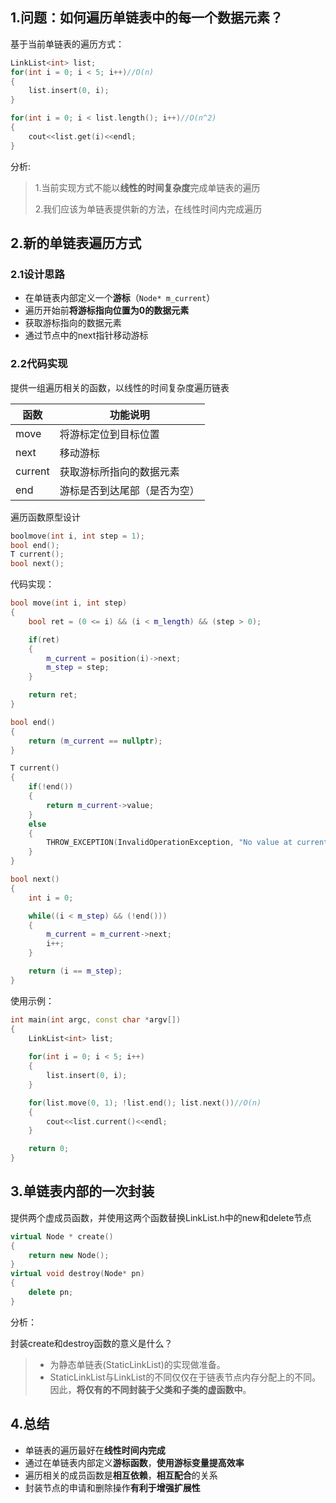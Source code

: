 ## 1.问题：如何遍历单链表中的每一个数据元素？

基于当前单链表的遍历方式：

```c++
LinkList<int> list;
for(int i = 0; i < 5; i++)//O(n)
{
    list.insert(0, i);
}

for(int i = 0; i < list.length(); i++)//O(n^2)
{
    cout<<list.get(i)<<endl;
}
```

分析:

>1.当前实现方式不能以**线性的时间复杂度**完成单链表的遍历
>
>2.我们应该为单链表提供新的方法，在线性时间内完成遍历

## 2.新的单链表遍历方式

### 2.1设计思路

- 在单链表内部定义一个**游标**（`Node* m_current`）
- 遍历开始前**将游标指向位置为0的数据元素**
- 获取游标指向的数据元素
- 通过节点中的next指针移动游标

### 2.2代码实现

提供一组遍历相关的函数，以线性的时间复杂度遍历链表

| 函数    | 功能说明                     |
| ------- | ---------------------------- |
| move    | 将游标定位到目标位置         |
| next    | 移动游标                     |
| current | 获取游标所指向的数据元素     |
| end     | 游标是否到达尾部（是否为空） |

遍历函数原型设计

```c++
boolmove(int i, int step = 1);
bool end();
T current();
bool next();
```

代码实现：

```c++
bool move(int i, int step)
{
    bool ret = (0 <= i) && (i < m_length) && (step > 0);

    if(ret)
    {
        m_current = position(i)->next;
        m_step = step;
    }

    return ret;
}

bool end()
{
    return (m_current == nullptr);
}

T current()
{
    if(!end())
    {
        return m_current->value;
    }
    else 
    {
        THROW_EXCEPTION(InvalidOperationException, "No value at current position...");
    }
}

bool next()
{
    int i = 0;

    while((i < m_step) && (!end()))
    {
        m_current = m_current->next;
        i++;
    }

    return (i == m_step);
}
```

使用示例：

```c++
int main(int argc, const char *argv[])
{
    LinkList<int> list;
    
    for(int i = 0; i < 5; i++)
    {
        list.insert(0, i);
    }

    for(list.move(0, 1); !list.end(); list.next())//O(n)
    {
        cout<<list.current()<<endl;
    }

    return 0;
}
```

## 3.单链表内部的一次封装

提供两个虚成员函数，并使用这两个函数替换LinkList.h中的new和delete节点

```c++
virtual Node * create()
{
	return new Node();
}
virtual void destroy(Node* pn)
{
    delete pn;
}
```

分析：

封装create和destroy函数的意义是什么？

>- 为静态单链表(StaticLinkList)的实现做准备。
>- StaticLinkList与LinkList的不同仅仅在于链表节点内存分配上的不同。因此，**将仅有的不同封装于父类和子类的虚函数中**。

## 4.总结

- 单链表的遍历最好在**线性时间内完成**
- 通过在单链表内部定义**游标函数**，**使用游标变量提高效率**
- 遍历相关的成员函数是**相互依赖**，**相互配合**的关系
- 封装节点的申请和删除操作**有利于增强扩展性**
